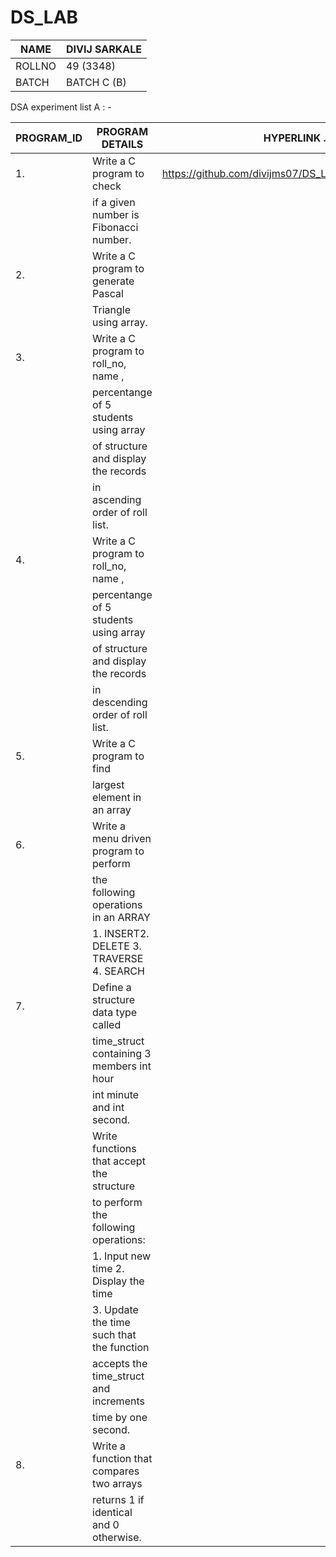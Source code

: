 # DS_LAB
| NAME      | DIVIJ SARKALE |
|-----------|---------------|
| ROLLNO    | 49 (3348)     |
| BATCH     | BATCH C (B)   |


DSA experiment list A : -

|PROGRAM_ID |	PROGRAM DETAILS	                          | HYPERLINK .c FILES                                                       |
|-----------|-------------------------------------------|--------------------------------------------------------------------------|     
| 1.	      | Write a C program to check                | https://github.com/divijms07/DS_LAB/blob/main/struct_prog1.c             |
|           | if a given number is Fibonacci number.	  |                                                                              
| 2.	      | Write a C program to generate Pascal      |                                                                        
|           | Triangle using array.	                    |                                                                         
| 3.	      | Write a C program to roll_no, name ,      |                                                                          
|           | percentange of 5 students using array     |                                                                          
|           | of structure and display the records      |                                                                          
|           | in ascending order of roll list.	        |                                                                             
| 4.        | Write a C program to roll_no, name ,      |                                                                          
|           | percentange of 5 students using array     |
|           | of structure and display the records      |
|           | in descending order of roll list.	        |
| 5.	      | Write a C program to find                 |
|           | largest element in an array               |                                                                               
| 6.	      | Write a menu driven program to perform    |
|           | the following operations in an ARRAY      | 
|           | 1. INSERT2. DELETE 3. TRAVERSE 4. SEARCH	|                            
| 7.	      | Define a structure data type called       |
|           | time_struct containing 3 members int hour | 
|           | int minute and int second.                |                         
|           | Write functions that accept the structure |
|           | to perform the following operations:      |                                                                  
|           | 1. Input new time	   2. Display the time	|                                                                                                             
|           | 3. Update the time such that the function |
|           |    accepts the time_struct and increments |  
|           |    time by one second.                    |
|8.         |	Write a function that compares two arrays | 
|           | returns 1 if identical and 0 otherwise.	  |                                               | 




